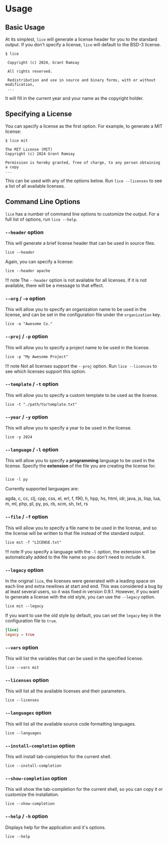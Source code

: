# Usage

## Basic Usage

At its simplest, `lice` will generate a license header for you to the standard
output. If you don't specify a license, `lice` will default to the BSD-3
license.

```console
$ lice

 Copyright (c) 2024, Grant Ramsay

 All rights reserved.

 Redistribution and use in source and binary forms, with or without modification,
 ...
```

It will fill in the current year and your name as the copyright holder.

## Specifying a License

You can specify a license as the first option. For example, to generate a MIT
license:

```console
$ lice mit

The MIT License (MIT)
Copyright (c) 2024 Grant Ramsay

Permission is hereby granted, free of charge, to any person obtaining a copy
...
```

This can be used with any of the options below. Run `lice --licenses` to see a
list of all available licenses.

## Command Line Options

`lice` has a number of command line options to customize the output. For a full
list of options, run `lice --help`.

### `--header` option

This will generate a brief license header that can be used in source files.

```console
lice --header
```

Again, you can specify a license:

```console
lice --header apache
```

!!! note
    The `--header` option is not available for all licenses. If it is not
    available, there will be a message to that effect.

### `--org` / `-o` option

This will allow you to specify an organization name to be used in the license,
and can be set in the configuration file under the `organization` key.

```console
lice -o "Awesome Co."
```

### `--proj` / `-p` option

This will allow you to specify a project name to be used in the license.

```console
lice -p "My Awesome Project"
```

!!! note
    Not all licenses support the `--proj` option. Run `lice --licences` to see
    which licenses support this option.

### `--template` / `-t` option

This will allow you to specify a custom template to be used as the license.

```console
lice -t "./path/to/template.txt"
```

### `--year` / `-y` option

This will allow you to specify a year to be used in the license.

```console
lice -y 2024
```

### `--language` / `-l` option

This will allow you to specify a **programming** language to be used in the
license. Specify the **extension** of the file you are creating the license for.

```console

lice -l py
```

Currently supported languages are:

agda, c, cc, clj, cpp, css, el, erl, f, f90, h, hpp, hs, html, idr, java, js,
lisp, lua, m, ml, php, pl, py, ps, rb, scm, sh, txt, rs

### `--file` / `-f` option

This will allow you to specify a file name to be used in the license, and so the
license will be written to that file instead of the standard output.

```console
lice mit -f "LICENSE.txt"
```

!!! note
    If you specify a language with the `-l` option, the extension will be
    automatically added to the file name so you don't need to include it.

### `--legacy` option

In the original `lice`, the licenses were generated with a leading space on each
line and extra newlines at start and end. This was considered a bug by at least
several users, so it was fixed in version 0.9.1. However, if you want to
generate a license with the old style, you can use the `--legacy` option.

```console
lice mit --legacy
```

If you want to use the old style by default, you can set the `legacy` key in the
configuration file to `true`.

```toml
[lice]
legacy = true
```

### `--vars` option

This will list the variables that can be used in the specified license.

```console
lice --vars mit
```

### `--licenses` option

This will list all the available licenses and their parameters.

```console
lice --licenses
```

### `--languages` option

This will list all the available source code formatting languages.

```console
lice --languages
```

### `--install-completion` option

This will install tab-completion for the current shell.

```console
lice --install-completion
```

### `--show-completion` option

This will show the tab-completion for the current shell, so you can copy it or
customize the installation.

```console
lice --show-completion
```

### `--help` / `-h` option

Displays help for the application and it's options.

```console
lice --help
```
